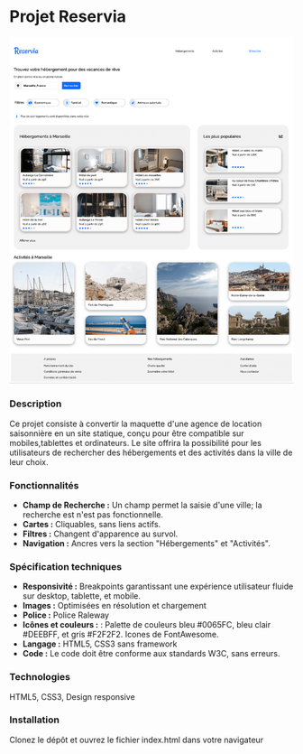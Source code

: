 # Projet Reservia

![maquette version desktop](maquettes/reservia-desktop.png)


### Description

Ce projet consiste à convertir la maquette d'une agence de location saisonnière en un site statique, conçu pour être compatible sur mobiles,tablettes et ordinateurs. Le site offrira la possibilité pour les utilisateurs de rechercher des hébergements et des activités dans la ville de leur choix.

### Fonctionnalités

- **Champ de Recherche :** Un champ permet la saisie d'une ville; la recherche est n'est pas fonctionnelle.
- **Cartes :** Cliquables, sans liens actifs.
- **Filtres :** Changent d'apparence au survol.
- **Navigation :** Ancres vers la section "Hébergements" et "Activités".

### Spécification techniques

- **Responsivité :** Breakpoints garantissant une expérience utilisateur fluide sur desktop, tablette, et mobile.
- **Images :** Optimisées en résolution et chargement
- **Police :** Police Raleway
- **Icônes et couleurs :** : Palette de couleurs bleu #0065FC, bleu clair #DEEBFF, et gris #F2F2F2. Icones de FontAwesome.
- **Langage :** HTML5, CSS3 sans framework
- **Code :** Le code doit être conforme aux standards W3C, sans erreurs. 

### Technologies

HTML5, CSS3, Design responsive

### Installation

Clonez le dépôt et ouvrez le fichier index.html dans votre navigateur
